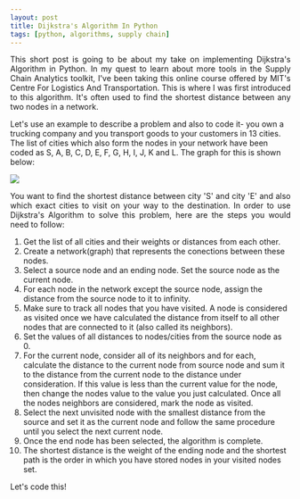 ```yaml
---
layout: post
title: Dijkstra's Algorithm In Python
tags: [python, algorithms, supply chain]
---
```


<p style="text-align:justify">This short post is going to be about my take on implementing Dijkstra's Algorithm in Python. In my quest to learn about more tools in the Supply Chain Analytics toolkit, I've been taking this online course offered by MIT's Centre For Logistics And Transportation. This is where I was first introduced to this algorithm. It's often used to find the shortest distance between any two nodes in a network.

Let's use an example to describe a problem and also to code it- you own a trucking company and you transport goods to your customers in 13 cities. The list of cities which also form the nodes in your network have been coded as S, A, B, C, D, E, F, G, H, I, J, K and L. The graph for this is shown below:</p>

<img src= "/Users/adityakamath/Documents/adikamath.github.io/assets/img/dijkstras.png">

<p style="text-align:justify">You want to find the shortest distance between city 'S' and city 'E' and also which exact cities to visit on your way to the destination. In order to use Dijkstra's Algorithm to solve this problem, here are the steps you would need to follow:

1.  Get the list of all cities and their weights or distances from each other.
2.  Create a network(graph) that represents the conections between these nodes.
3.  Select a source node and an ending node. Set the source node as the current node.
4.  For each node in the network except the source node, assign the distance from the source node to it to infinity.
5.  Make sure to track all nodes that you have visited. A node is considered as visited once we have calculated the       distance from itself to all other nodes that are connected to it (also called its neighbors).
6.  Set the values of all distances to nodes/cities from the source node as 0.
7.  For the current node, consider all of its neighbors and for each, calculate the distance to the current node from     source node and sum it to the distance from the current node to the distance under consideration. If this value       is less than the current value for the node, then change the nodes value to the value you just calculated. Once       all the nodes neighbors are considered, mark the node as visited.
8.  Select the next unvisited node with the smallest distance from the source and set it as the current node and           follow the same procedure until you select the next current node.
9.  Once the end node has been selected, the algorithm is complete.
10. The shortest distance is the weight of the ending node and the shortest path is the order in which you have stored     nodes in your visited nodes set.

Let's code this!</p>
